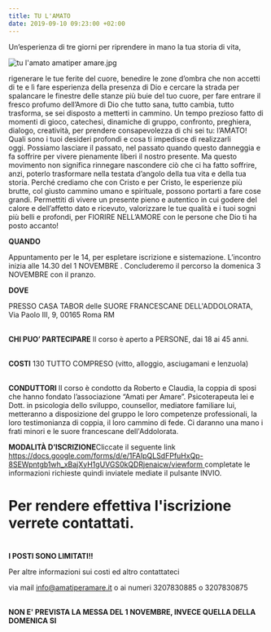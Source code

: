 ```yaml
---
title: TU L'AMATO
date: 2019-09-10 09:23:00 +02:00
---
```


Un’esperienza di tre giorni per riprendere in mano la tua storia di vita,

![tu l'amato amatiper amare.jpg](/uploads/tu%20l'amato%20amatiper%20amare.jpg)

rigenerare le tue ferite del cuore, benedire le zone d’ombra che non accetti di te e lì fare esperienza della presenza di Dio e cercare la strada per spalancare le finestre delle stanze più buie del tuo cuore, per fare entrare il fresco profumo dell’Amore di Dio che tutto sana, tutto cambia, tutto trasforma, se sei disposto a metterti in cammino. Un tempo prezioso fatto di momenti di gioco, catechesi, dinamiche di gruppo, confronto, preghiera, dialogo, creatività, per prendere consapevolezza di chi sei tu: l’AMATO! Quali sono i tuoi desideri profondi e cosa ti impedisce di realizzarli oggi. Possiamo lasciare il passato, nel passato quando questo danneggia e fa soffrire per vivere pienamente liberi il nostro presente. Ma questo movimento non significa rinnegare nascondere ciò che ci ha fatto soffrire, anzi, poterlo trasformare nella testata d’angolo della tua vita e della tua storia. Perché crediamo che con Cristo e per Cristo, le esperienze più brutte, col giusto cammino umano e spirituale, possono portarti a fare cose grandi. Permettiti di vivere un presente pieno e autentico in cui godere del calore e dell’affetto dato e ricevuto, valorizzare le tue qualità e i tuoi sogni più belli e profondi, per FIORIRE NELL’AMORE con le persone che Dio ti ha posto accanto!

**QUANDO**

Appuntamento per le 14, per espletare iscrizione e sistemazione. L’incontro inizia alle 14.30 del 1 NOVEMBRE . Concluderemo il percorso la domenica 3 NOVEMBRE con il pranzo.

**DOVE**

PRESSO CASA TABOR delle SUORE FRANCESCANE DELL'ADDOLORATA, Via Paolo III, 9, 00165 Roma RM

\
**CHI PUO’ PARTECIPARE** Il corso è aperto a PERSONE, dai 18 ai 45 anni.

\
**COSTI** 130 TUTTO COMPRESO (vitto, alloggio, asciugamani e lenzuola)

\
**CONDUTTORI** Il corso è condotto da Roberto e Claudia, la coppia di sposi che hanno fondato l’associazione “Amati per Amare”. Psicoterapeuta lei e Dott. in psicologia dello sviluppo, counsellor, mediatore familiare lui, metteranno a disposizione del gruppo le loro competenze professionali, la loro testimonianza di coppia, il loro cammino di fede. Ci daranno una mano i frati minori e le suore francescane dell'Addolorata.

**MODALITÀ D’ISCRIZIONE**Cliccate il seguente link [https://docs.google.com/forms/d/e/1FAIpQLSdFPfuHxQp-8SEWpntgb1wh_xBajXyH1gUVGS0kQDRjenaicw/viewform ](https://docs.google.com/forms/d/e/1FAIpQLSdFPfuHxQp-8SEWpntgb1wh_xBajXyH1gUVGS0kQDRjenaicw/viewform)completate le informazioni richieste quindi inviatele mediate il pulsante INVIO.

# **Per rendere effettiva l'iscrizione verrete contattati.**

# 

**I POSTI SONO LIMITATI!!**

Per altre informazioni sui costi ed altro contattateci

via mail info@amatiperamare.it o ai numeri 3207830885 o 3207830875

\
**NON E' PREVISTA LA MESSA DEL 1 NOVEMBRE, INVECE QUELLA DELLA DOMENICA SI**